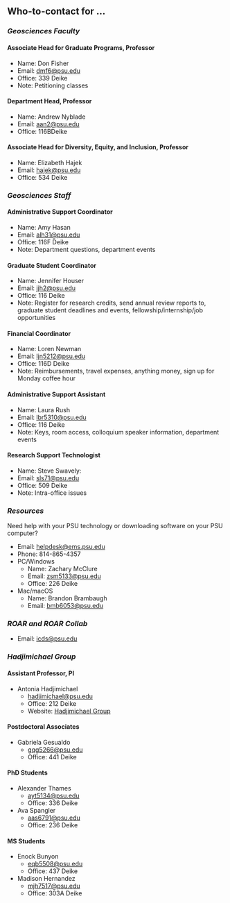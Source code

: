 ## Who-to-contact for …

### _Geosciences Faculty_
#### **Associate Head for Graduate Programs, Professor**
- Name: Don Fisher
- Email: dmf6@psu.edu
- Office: 339 Deike
- Note: Petitioning classes

#### **Department Head, Professor**
- Name: Andrew Nyblade
- Email: aan2@psu.edu
- Office: 116BDeike

#### **Associate Head for Diversity, Equity, and Inclusion, Professor**
- Name: Elizabeth Hajek
- Email: hajek@psu.edu
- Office: 534 Deike

### _Geosciences Staff_
#### **Administrative Support Coordinator**
- Name: Amy Hasan
- Email: alh31@psu.edu
- Office: 116F Deike
- Note: Department questions, department events

#### **Graduate Student Coordinator**
- Name: Jennifer Houser
- Email: jjh2@psu.edu
- Office: 116 Deike
- Note: Register for research credits, send annual review reports to, graduate student deadlines and events, fellowship/internship/job opportunities

#### **Financial Coordinator**
- Name: Loren Newman
- Email: ljn5212@psu.edu
- Office: 116D Deike
- Note: Reimbursements, travel expenses, anything money, sign up for Monday coffee hour

#### **Administrative Support Assistant**
- Name: Laura Rush
- Email: lbr5310@psu.edu
- Office: 116 Deike
- Note: Keys, room access, colloquium speaker information, department events

#### **Research Support Technologist**
- Name: Steve Swavely:
- Email: sls71@psu.edu
- Office: 509 Deike
- Note: Intra-office issues

### _Resources_
Need help with your PSU technology or downloading software on your PSU computer?
- Email: helpdesk@ems.psu.edu
- Phone: 814-865-4357
- PC/Windows
  - Name: Zachary McClure
  - Email: zsm5133@psu.edu
  - Office: 226 Deike
- Mac/macOS
  - Name: Brandon Brambaugh
  - Email: bmb6053@psu.edu

### _ROAR and ROAR Collab_
- Email: icds@psu.edu

### _Hadjimichael Group_
#### **Assistant Professor, PI**
- Antonia Hadjimichael
  - hadjimichael@psu.edu
  - Office: 212 Deike
  - Website: [Hadjimichael Group](https://www.hadjimichaelgroup.info/)

#### **Postdoctoral Associates**
- Gabriela Gesualdo
  - gqg5266@psu.edu
  - Office: 441 Deike

#### **PhD Students**
- Alexander Thames
  - ayt5134@psu.edu
  - Office: 336 Deike
- Ava Spangler
  - aas6791@psu.edu
  - Office: 236 Deike

#### **MS Students** 
- Enock Bunyon
  - eqb5508@psu.edu
  - Office: 437 Deike
- Madison Hernandez
  - mjh7517@psu.edu
  - Office: 303A Deike


